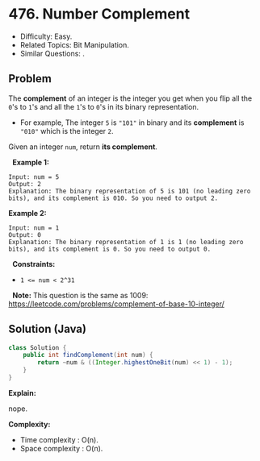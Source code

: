 # 476. Number Complement

- Difficulty: Easy.
- Related Topics: Bit Manipulation.
- Similar Questions: .

## Problem

The **complement** of an integer is the integer you get when you flip all the ```0```'s to ```1```'s and all the ```1```'s to ```0```'s in its binary representation.


	
- For example, The integer ```5``` is ```"101"``` in binary and its **complement** is ```"010"``` which is the integer ```2```.


Given an integer ```num```, return **its complement**.

 
**Example 1:**

```
Input: num = 5
Output: 2
Explanation: The binary representation of 5 is 101 (no leading zero bits), and its complement is 010. So you need to output 2.
```

**Example 2:**

```
Input: num = 1
Output: 0
Explanation: The binary representation of 1 is 1 (no leading zero bits), and its complement is 0. So you need to output 0.
```

 
**Constraints:**


	
- ```1 <= num < 2^31```


 
**Note:** This question is the same as 1009: https://leetcode.com/problems/complement-of-base-10-integer/


## Solution (Java)

```java
class Solution {
    public int findComplement(int num) {
        return ~num & ((Integer.highestOneBit(num) << 1) - 1);
    }
}
```

**Explain:**

nope.

**Complexity:**

* Time complexity : O(n).
* Space complexity : O(n).
